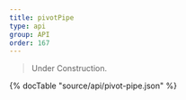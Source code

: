 ```yaml
---
title: pivotPipe
type: api
group: API
order: 167
---
```

> Under Construction.

{% docTable "source/api/pivot-pipe.json" %}


